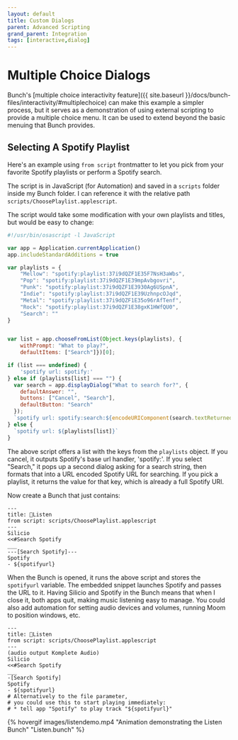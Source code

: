 ```yaml
---
layout: default
title: Custom Dialogs
parent: Advanced Scripting
grand_parent: Integration
tags: [interactive,dialog]
---
```

# Multiple Choice Dialogs

Bunch's [multiple choice interactivity feature]({{ site.baseurl }}/docs/bunch-files/interactivity/#multiplechoice) can make this example a simpler process, but it serves as a demonstration of using external scripting to provide a multiple choice menu. It can be used to extend beyond the basic menuing that Bunch provides.

## Selecting A Spotify Playlist

Here's an example using `from script` frontmatter to let you pick from your favorite Spotify playlists or perform a Spotify search.

The script is in JavaScript (for Automation) and saved in a `scripts` folder inside my Bunch folder. I can reference it with the relative path `scripts/ChoosePlaylist.applescript`.

The script would take some modification with your own playlists and titles, but would be easy to change:

```js
#!/usr/bin/osascript -l JavaScript

var app = Application.currentApplication()
app.includeStandardAdditions = true

var playlists = {
    "Mellow": "spotify:​playlist:37i9dQZF1E35F7NsH3aWbs",
    "Pop": "spotify:​playlist:37i9dQZF1E39mpAvbgovri",
    "Punk": "spotify:​playlist:37i9dQZF1E3930Ag6USpnA",
    "Indie": "spotify:​playlist:37i9dQZF1E39UzhnpcOJqd",
    "Metal": "spotify:​playlist:37i9dQZF1E35o96rAfTenf",
    "Rock": "spotify:​playlist:37i9dQZF1E38gxK1HWfQU0",
    "Search": ""
}


var list = app.chooseFromList(Object.keys(playlists), {
    withPrompt: "What to play?",
    defaultItems: ["Search"]})[0];

if (list === undefined) {
    'spotify url: spotify:'
} else if (playlists[list] === "") {
  var search = app.displayDialog("What to search for?", {
    defaultAnswer: "",
    buttons: ["Cancel", "Search"],
    defaultButton: "Search"
  });
  `spotify url: spotify:​search:${encodeURIComponent(search.textReturned)}`
} else {
  `spotify url: ${playlists[list]}`
}
```

The above script offers a list with the keys from the `playlists` object. If you cancel, it outputs Spotify's base url handler, 'spotify:'. If you select "Search," it pops up a second dialog asking for a search string, then formats that into a URL encoded Spotify URL for searching. If you pick a playlist, it returns the value for that key, which is already a full Spotify URI.

Now create a Bunch that just contains:

```bunch
---
title: 🎵Listen
from script: scripts/ChoosePlaylist.applescript
---
Silicio
<<#Search Spotify
___
---[Search Spotify]---
Spotify
- ${spotifyurl}
```

When the Bunch is opened, it runs the above script and stores the `spotifyurl` variable. The embedded snippet launches Spotify and passes the URL to it. Having Silicio and Spotify in the Bunch means that when I close it, both apps quit, making music listening easy to manage. You could also add automation for setting audio devices and volumes, running Moom to position windows, etc.

```bunch
---
title: 🎵Listen
from script: scripts/ChoosePlaylist.applescript
---
(audio output Komplete Audio)
Silicio
<<#Search Spotify
___
-[Search Spotify]
Spotify
- ${spotifyurl}
# Alternatively to the file parameter,
# you could use this to start playing immediately:
# * tell app "Spotify" to play track "${spotifyurl}"
```

{% hovergif images/listendemo.mp4 "Animation demonstrating the Listen Bunch" "Listen.bunch" %}
